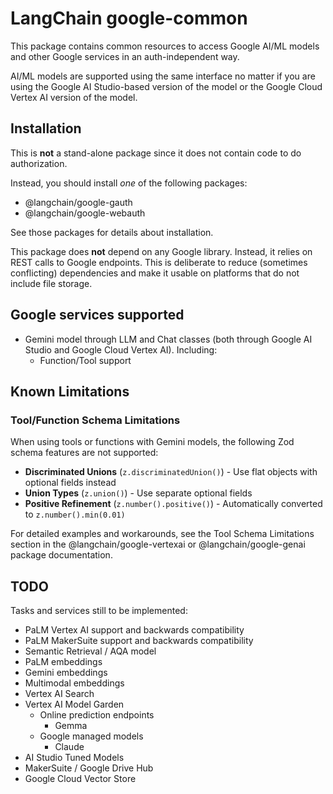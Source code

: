 # LangChain google-common

This package contains common resources to access Google AI/ML models
and other Google services in an auth-independent way.

AI/ML models are supported using the same interface no matter if
you are using the Google AI Studio-based version of the model or
the Google Cloud Vertex AI version of the model.

## Installation

This is **not** a stand-alone package since it does not contain code to do
authorization.

Instead, you should install _one_ of the following packages:

- @langchain/google-gauth
- @langchain/google-webauth

See those packages for details about installation.

This package does **not** depend on any Google library. Instead, it relies on
REST calls to Google endpoints. This is deliberate to reduce (sometimes
conflicting) dependencies and make it usable on platforms that do not include
file storage.

## Google services supported

- Gemini model through LLM and Chat classes (both through Google AI Studio and
  Google Cloud Vertex AI). Including:
  - Function/Tool support

## Known Limitations

### Tool/Function Schema Limitations

When using tools or functions with Gemini models, the following Zod schema features are not supported:

- **Discriminated Unions** (`z.discriminatedUnion()`) - Use flat objects with optional fields instead
- **Union Types** (`z.union()`) - Use separate optional fields
- **Positive Refinement** (`z.number().positive()`) - Automatically converted to `z.number().min(0.01)`

For detailed examples and workarounds, see the Tool Schema Limitations section in the @langchain/google-vertexai or @langchain/google-genai package documentation.

## TODO

Tasks and services still to be implemented:

- PaLM Vertex AI support and backwards compatibility
- PaLM MakerSuite support and backwards compatibility
- Semantic Retrieval / AQA model
- PaLM embeddings
- Gemini embeddings
- Multimodal embeddings
- Vertex AI Search
- Vertex AI Model Garden
  - Online prediction endpoints
    - Gemma
  - Google managed models
    - Claude
- AI Studio Tuned Models
- MakerSuite / Google Drive Hub
- Google Cloud Vector Store
